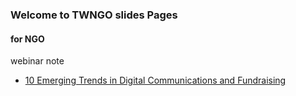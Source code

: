 ### Welcome to TWNGO slides Pages

#### for NGO 
webinar note 
- [10 Emerging Trends in Digital Communications and Fundraising](/10trends/)




